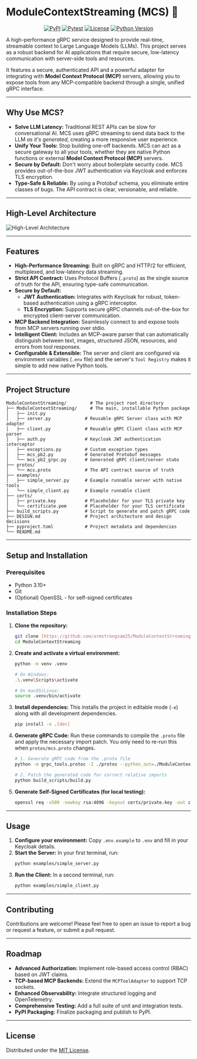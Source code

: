 # ModuleContextStreaming (MCS) 🚀

<p align="center">
  <a href="https://pypi.org/project/ModuleContextStreaming/"><img alt="PyPI" src="https://img.shields.io/pypi/v/ModuleContextStreaming?color=blue"></a>
  <a href="https://github.com/armstrongsam25/ModuleContextStreaming/actions/workflows/pytest.yml"><img alt="Pytest" src="https://img.shields.io/github/actions/workflow/status/armstrongsam25/ModuleContextStreaming/pytest.yml?branch=main"></a>
  <a href="https://opensource.org/licenses/MIT"><img alt="License" src="https://img.shields.io/badge/License-MIT-yellow.svg"></a>
  <a href="#"><img alt="Python Version" src="https://img.shields.io/pypi/pyversions/ModuleContextStreaming"></a>
</p>

A high-performance gRPC service designed to provide real-time, streamable context to Large Language Models (LLMs). This project serves as a robust backend for AI applications that require secure, low-latency communication with server-side tools and resources.

It features a secure, authenticated API and a powerful adapter for integrating with **Model Context Protocol (MCP)** servers, allowing you to expose tools from any MCP-compatible backend through a single, unified gRPC interface.

-----

## Why Use MCS?

* **Solve LLM Latency:** Traditional REST APIs can be slow for conversational AI. MCS uses gRPC streaming to send data back to the LLM *as it's generated*, creating a more responsive user experience.
* **Unify Your Tools:** Stop building one-off backends. MCS can act as a secure gateway to all your tools, whether they are native Python functions or external **Model Context Protocol (MCP)** servers.
* **Secure by Default:** Don't worry about boilerplate security code. MCS provides out-of-the-box JWT authentication via Keycloak and enforces TLS encryption.
* **Type-Safe & Reliable:** By using a Protobuf schema, you eliminate entire classes of bugs. The API contract is clear, versionable, and reliable.

-----
## High-Level Architecture
![High-Level Architecture](images/mcs_flow.png)

-----

## Features

  * **High-Performance Streaming:** Built on gRPC and HTTP/2 for efficient, multiplexed, and low-latency data streaming.
  * **Strict API Contract:** Uses Protocol Buffers (`.proto`) as the single source of truth for the API, ensuring type-safe communication.
  * **Secure by Default:**
      * **JWT Authentication:** Integrates with Keycloak for robust, token-based authentication using a gRPC interceptor.
      * **TLS Encryption:** Supports secure gRPC channels out-of-the-box for encrypted client-server communication.
  * **MCP Backend Integration:** Seamlessly connect to and expose tools from MCP servers running over stdio.
  * **Intelligent Client:** Includes an MCP-aware parser that can automatically distinguish between text, images, structured JSON, resources, and errors from tool responses.
  * **Configurable & Extensible:** The server and client are configured via environment variables (`.env` file) and the server's `Tool Registry` makes it simple to add new native Python tools.

-----

## Project Structure

```
ModuleContextStreaming/         # The project root directory
├── ModuleContextStreaming/     # The main, installable Python package
│   ├── init.py
│   ├── server.py             # Reusable gRPC Server class with MCP adapter
│   ├── client.py             # Reusable gRPC Client class with MCP parser
│   ├── auth.py               # Keycloak JWT authentication interceptor
│   ├── exceptions.py         # Custom exception types
│   ├── mcs_pb2.py            # Generated Protobuf messages
│   └── mcs_pb2_grpc.py       # Generated gRPC client/server stubs
├── protos/
│   └── mcs.proto             # The API contract source of truth
├── examples/
│   ├── simple_server.py      # Example runnable server with native tools
│   └── simple_client.py      # Example runnable client
├── certs/
│   ├── private.key           # Placeholder for your TLS private key
│   └── certificate.pem       # Placeholder for your TLS certificate
├── build_scripts.py          # Script to generate and patch gRPC code
├── DESIGN.md                 # Project architecture and design decisions
├── pyproject.toml            # Project metadata and dependencies
└── README.md
```

-----

## Setup and Installation

### Prerequisites

  * Python 3.10+
  * Git
  * (Optional) OpenSSL - for self-signed certificates

### Installation Steps

1.  **Clone the repository:**

    ```bash
    git clone [https://github.com/armstrongsam25/ModuleContextStreaming.git](https://github.com/armstrongsam25/ModuleContextStreaming.git)
    cd ModuleContextStreaming
    ```

2.  **Create and activate a virtual environment:**

    ```bash
    python -m venv .venv
    
    # On Windows: 
    .\.venv\Scripts\activate
    
    # On macOS/Linux: 
    source .venv/bin/activate
    ```

3.  **Install dependencies:**
    This installs the project in editable mode (`-e`) along with all development dependencies.

    ```bash
    pip install -e .[dev]
    ```

4.  **Generate gRPC Code:**
    Run these commands to compile the `.proto` file and apply the necessary import patch. You only need to re-run this when `protos/mcs.proto` changes.

    ```bash
    # 1. Generate gRPC code from the .proto file
    python -m grpc_tools.protoc -I ./protos --python_out=./ModuleContextStreaming --grpc_python_out=./ModuleContextStreaming mcs.proto

    # 2. Patch the generated code for correct relative imports
    python build_scripts/build.py
    ```

5.  **Generate Self-Signed Certificates (for local testing):**

    ```bash
    openssl req -x509 -newkey rsa:4096 -keyout certs/private.key -out certs/certificate.pem -sha256 -days 365 -nodes -subj "/CN=localhost"
    ```

-----

## Usage

1.  **Configure your environment:** Copy `.env.example` to `.env` and fill in your Keycloak details.
2.  **Start the Server:** In your first terminal, run:
    ```bash
    python examples/simple_server.py
    ```
3.  **Run the Client:** In a second terminal, run:
    ```bash
    python examples/simple_client.py
    ```

-----

## Contributing

Contributions are welcome\! Please feel free to open an issue to report a bug or request a feature, or submit a pull request.

-----

## Roadmap

  * **Advanced Authorization:** Implement role-based access control (RBAC) based on JWT claims.
  * **TCP-based MCP Backends:** Extend the `MCPToolAdapter` to support TCP sockets.
  * **Enhanced Observability:** Integrate structured logging and OpenTelemetry.
  * **Comprehensive Testing:** Add a full suite of unit and integration tests.
  * **PyPI Packaging:** Finalize packaging and publish to PyPI.

-----

## License

Distributed under the [MIT License](LICENSE.md).
